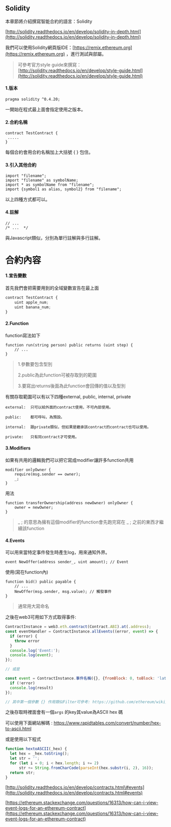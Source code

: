 ## Solidity

本章節將介紹撰寫智能合約的語言：Solidity

[http://solidity.readthedocs.io/en/develop/solidity-in-depth.html](http://solidity.readthedocs.io/en/develop/solidity-in-depth.html)

我們可以使用Solidity網頁版IDE：[https://remix.ethereum.org](https://remix.ethereum.org) ，進行測試與部屬。

> 可參考官方style guide來撰寫：[http://solidity.readthedocs.io/en/develop/style-guide.html](http://solidity.readthedocs.io/en/develop/style-guide.html)

#### 1.版本

```
pragma solidity ^0.4.20;
```

一開始在程式最上面會指定使用之版本。

#### 2.合約名稱

```
contract TestContract {
 .....
}
```

每個合約會用合約名稱加上大括號 { } 包住。

#### 3.引入其他合約

```
import "filename";
import "filename" as symbolName;
import * as symbolName from "filename";
import {symbol1 as alias, symbol2} from "filename";
```

以上四種方式都可以。

#### 4.註解

```
// ...
/* ...  */
```

與Javascript類似，分別為單行註解與多行註解。

# 合約內容

#### 1.宣告變數

首先我們會把需要用到的全域變數宣告在最上面

```js
contract TestContract {
    uint apple_num;
    uint banana_num;  
}
```

#### 2.Function

function寫法如下

```
function run(string person) public returns (uint step) { 
    // ...
}
```

> 1.參數要包含型別
>
> 2.public為此function可被存取到的範圍
>
> 3.要寫出returns後面為此function會回傳的值以及型別

有關存取範圍可以有以下四種external, public, internal, private

```
external:  只可以給外面的contract使用，不可內部使用。

public:    都可呼叫，為預設。

internal:  跟private類似，但如果是繼承該contract的contract也可以使用。

private:   只有同contract才可使用。
```

#### 3.Modifiers

如果有共用的邏輯我們可以把它寫成modifier讓許多function共用

```
modifier onlyOwner {
    require(msg.sender == owner);
    _;
}
```

用法

```
function transferOwnership(address newOwner) onlyOwner { 
    owner = newOwner;
}
```

> \_ ; 的意思為擁有這個modifier的function會先跑完寫在 \_ ; 之前的東西才繼續該function

#### 4.Events

可以用來當特定事件發生時產生log，用來通知外界。

```
event NewOffer(address sender_, uint amount); // Event
```

使用\(寫在function內\)

```
function bid() public payable {
    // ...
    NewOffer(msg.sender, msg.value); // 觸發事件
}
```

> 通常用大寫命名

之後在web3可用如下方式取得事件:

```js
ContractInstance = web3.eth.contract(Contract.ABI).at(.address);
const eventHandler = ContractInstance.allEvents((error, event) => {
  if (error) {
    throw error
  }
  console.log('Event:');
  console.log(event);
});

// 或是

const event = ContractInstance.事件名稱({}, {fromBlock: 0, toBlock: 'latest'}, function (error, result) {
  if (!error)
  console.log(result)
});

// 其中第一個參數 {} 作用類似Filter可參考: https://github.com/ethereum/wiki/wiki/JavaScript-API#web3ethfilter
```

之後存取時裡面會有一個`args` 的key其value為ASCII hex 碼

可以使用下面網站解碼 : https://www.rapidtables.com/convert/number/hex-to-ascii.html

或是使用以下程式

```js
function hextoASCII(_hex) {
  let hex = _hex.toString();
  let str = '';
  for (let i = 0; i < hex.length; i += 2)
      str += String.fromCharCode(parseInt(hex.substr(i, 2), 16));
  return str;
}
```

[http://solidity.readthedocs.io/en/develop/contracts.html\#events](http://solidity.readthedocs.io/en/develop/contracts.html#events)

[https://ethereum.stackexchange.com/questions/16313/how-can-i-view-event-logs-for-an-ethereum-contract](https://ethereum.stackexchange.com/questions/16313/how-can-i-view-event-logs-for-an-ethereum-contract)

